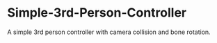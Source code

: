 # Simple-3rd-Person-Controller
A simple 3rd person controller with camera collision and bone rotation.
